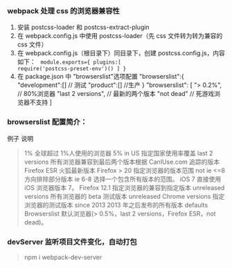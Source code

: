 ### webpack 处理 css 的浏览器兼容性

1. 安装 postcss-loader 和 postcss-extract-plugin
2. 在 webpack.config.js 中使用 postcss-loader（先 css 文件转为转为兼容的 css 文件）
3. 在 webpack.config.js（根目录下）同目录下，创建 postcss.config.js，内容如下：
   <code>
   module.exports={
   plugins:[
   require('postcss-preset-env')()
   ]
   }
   </code>
4. 在 package.json 中 "browserslist"选项配置
   "browserslist":{
   "development":[] // 测试
   "product":[] //生产
   }
   "browserslist": [
   "> 0.2%", // 80%浏览器
   "last 2 versions", // 最新的两个版本
   "not dead" // 死游戏浏览器不支持
   ]

### browserslist 配置简介：

例子 说明

> 1% 全球超过 1%人使用的浏览器
> 5% in US 指定国家使用率覆盖
> last 2 versions 所有浏览器兼容到最后两个版本根据 CanIUse.com 追踪的版本
> Firefox ESR 火狐最新版本
> Firefox > 20 指定浏览器的版本范围
> not ie <=8 方向排除部分版本
> ie 6-8 选择一个包含所有版本的范围。
> iOS 7 直接使用 iOS 浏览器版本 7。
> Firefox 12.1 指定浏览器的兼容到指定版本
> unreleased versions 所有浏览器的 beta 测试版本
> unreleased Chrome versions 指定浏览器的测试版本
> since 2013 2013 年之后发布的所有版本
> defaults Browserslist 默认浏览器(> 0.5%，last 2 versions，Firefox ESR，not dead)。

### devServer 监听项目文件变化，自动打包

> npm i webpack-dev-server
